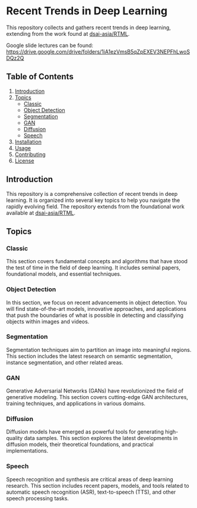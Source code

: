 # Recent Trends in Deep Learning

This repository collects and gathers recent trends in deep learning, extending from the work found at [dsai-asia/RTML](https://github.com/dsai-asia/RTML).

Google slide lectures can be found:  https://drive.google.com/drive/folders/1iA1ezVmsB5qZpEXEV3NEPFhLwoSDQz2Q

## Table of Contents

1. [Introduction](#introduction)
2. [Topics](#topics)
   - [Classic](#classic)
   - [Object Detection](#object-detection)
   - [Segmentation](#segmentation)
   - [GAN](#gan)
   - [Diffusion](#diffusion)
   - [Speech](#speech)
3. [Installation](#installation)
4. [Usage](#usage)
5. [Contributing](#contributing)
6. [License](#license)

## Introduction

This repository is a comprehensive collection of recent trends in deep learning. It is organized into several key topics to help you navigate the rapidly evolving field. The repository extends from the foundational work available at [dsai-asia/RTML](https://github.com/dsai-asia/RTML).

## Topics

### Classic

This section covers fundamental concepts and algorithms that have stood the test of time in the field of deep learning. It includes seminal papers, foundational models, and essential techniques.

### Object Detection

In this section, we focus on recent advancements in object detection. You will find state-of-the-art models, innovative approaches, and applications that push the boundaries of what is possible in detecting and classifying objects within images and videos.

### Segmentation

Segmentation techniques aim to partition an image into meaningful regions. This section includes the latest research on semantic segmentation, instance segmentation, and other related areas.

### GAN

Generative Adversarial Networks (GANs) have revolutionized the field of generative modeling. This section covers cutting-edge GAN architectures, training techniques, and applications in various domains.

### Diffusion

Diffusion models have emerged as powerful tools for generating high-quality data samples. This section explores the latest developments in diffusion models, their theoretical foundations, and practical implementations.

### Speech

Speech recognition and synthesis are critical areas of deep learning research. This section includes recent papers, models, and tools related to automatic speech recognition (ASR), text-to-speech (TTS), and other speech processing tasks.